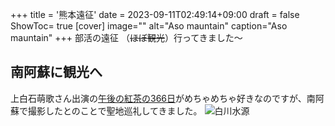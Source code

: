 +++
title = '熊本遠征'
date = 2023-09-11T02:49:14+09:00
draft = false
ShowToc= true
[cover]
image=""
alt="Aso mauntain"
caption="Aso mauntain"
+++
部活の遠征 （~~ほぼ観光~~）行ってきました～
 ## 南阿蘇に観光へ
 上白石萌歌さん出演の[午後の紅茶の366日](https://www.youtube.com/watch?v=HIB8RBhPkBA)がめちゃめちゃ好きなのですが、南阿蘇で撮影したとのことで聖地巡礼してきました。
 ![白川水源](https://github.com/nematatu/nematatu.github.io/img/sirakawasuigen.jpg)